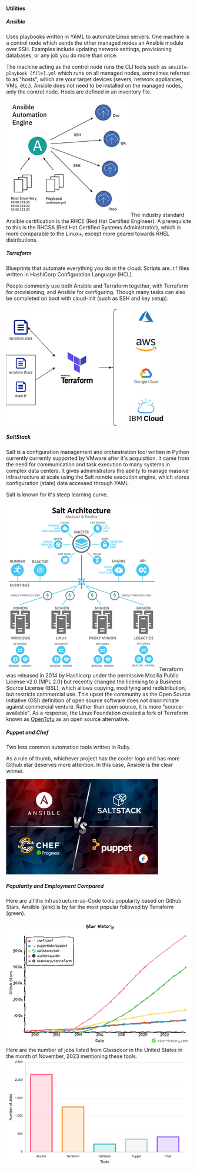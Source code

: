 
#### Utilities
##### Ansible
Uses playbooks written in YAML to automate Linux servers. One machine is a control node which sends the other managed nodes an Ansible module over SSH. Examples include updating network settings, provisioning databases, or any job you do more than once.

The machine acting as the control node runs the CLI tools such as `ansible-playbook [file].yml` which runs on all managed nodes, sometimes referred to as "hosts", which are your target devices (severs, network appliances, VMs, etc.). Ansible does not need to be installed on the managed nodes, only the control node. Hosts are defined in an inventory file.

![ansible](ansible.png)
The industry standard Ansible certification is the RHCE (Red Hat Certified Engineer). A prerequisite to this is the RHCSA (Red Hat Certified Systems Administrator), which is more comparable to the Linux+, except more geared towards RHEL distributions.
##### Terraform
Blueprints that automate everything you do in the cloud. Scripts are`.tf` files written in HashiCorp Configuration Language (HCL).

People commonly use both Ansible and Terraform together, with Terraform for provisioning, and Ansible for configuring. Though many tasks can also be completed on boot with cloud-init (such as SSH and key setup).

![terraform](terraform.png)
##### SaltStack
Salt is a configuration management and orchestration tool written in Python currently currently supported by VMware after it's acquisition. It came from the need for communication and task execution to many systems in complex data centers. It gives administrators the ability to manage massive infrastructure at scale using the Salt remote execution engine, which stores configuration (state) data accessed through YAML.

Salt is known for it's steep learning curve. 

![saltstack](saltstack.png)
Terraform was released in 2014 by Hashicorp under the permissive Mozilla Public License v2.0 (MPL 2.0) but recently changed the licensing to a Business Source License (BSL), which allows copying, modifying and redistribution, but restricts commercial use. This upset the community as the Open Source Initiative (OSI) definition of open source software does not discriminate against commercial venture. Rather than open source, it is more "source-available". As a response, the Linux Foundation created a fork of Terraform known as [OpenTofu](https://github.com/opentofu/opentofu) as an open source alternative.

##### Puppet and Chef
Two less common automation tools written in Ruby.

As a rule of thumb, whichever project has the cooler logo and has more Github star deserves more attention. In this case, Ansible is the clear winner.

![IAC-logos](IAC-logos.png)

##### Popularity and Employment Compared
Here are all the Infrastructure-as-Code tools popularity based on Github Stars. Ansible (pink) is by far the most popular followed by Terraform (green).

![IAC-tools](IAC-tools.png)
Here are the number of jobs listed from Glassdoor in the United States in the month of November, 2023 mentioning these tools.
![IOC-jobs](IOC-jobs.png)